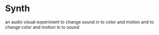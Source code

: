 Synth
=====

an audio visual experiment to change sound in to color and motion and to change color and motion in to sound
